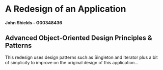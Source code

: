 # A Redesign of an Application

#### John Shields - G00348436

## Advanced Object-Oriented Design Principles & Patterns


This redesign uses design patterns such as Singleton and Iterator plus a bit of simplicity to improve on the original design of this application...
